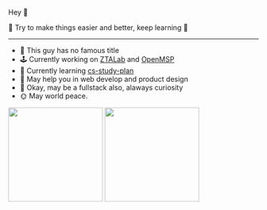 Hey 👋

🌈 Try to make things easier and better, keep learning 🌈

---

<!---
complicated -- simplify -- standardize -- processable -- automated ---->

- 🔭 This guy has no famous title
- 🕹 Currently working on [ZTALab](https://github.com/ztalab) and [OpenMSP](https://github.com/OpenMSP)
- 🌱 Currently learning [cs-study-plan](https://github.com/rovast/cs-study-plan)
- 🐶 May help you in web develop and product design
- 🔦 Okay, may be a fullstack also, alaways curiosity
- 🌞 May world peace.


<p float="left">
<img src="https://github-readme-stats.vercel.app/api?username=rovast&show_icons=true&theme=dark" height="190">

<img src="https://github-readme-stats.vercel.app/api/top-langs/?username=rovast&layout=compact&hide=html&langs_count=10&theme=dark" height="190" />
</p>
